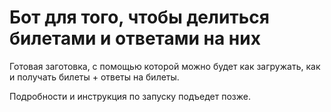 # Бот для того, чтобы делиться билетами и ответами на них

Готовая заготовка, с помощью которой можно будет как загружать, как и получать билеты + ответы на билеты.

Подробности и инструкция по запуску подъедет позже.
